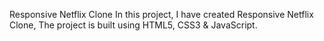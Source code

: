 Responsive Netflix Clone
In this project, I have created Responsive Netflix Clone, The project is built using HTML5, CSS3 & JavaScript.

